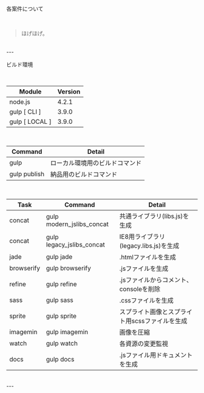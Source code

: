 <br>

各案件について

<br>

> ほげほげ。

<br>
---
<br>

ビルド環境

<br>

| Module         | Version  |
|----------------|----------|
| node.js        | 4.2.1    |
| gulp [ CLI ]   | 3.9.0    |
| gulp [ LOCAL ] | 3.9.0    |

<br>

| Command      | Detail                            |
|--------------|-----------------------------------|
| gulp         | ローカル環境用のビルドコマンド              |
| gulp publish | 納品用のビルドコマンド                   |

<br>

| Task       | Command                   | Detail                            |
|------------|---------------------------|-----------------------------------|
| concat     | gulp modern_jslibs_concat | 共通ライブラリ(libs.js)を生成           |
| concat     | gulp legacy_jslibs_concat | IE8用ライブラリ(legacy.libs.js)を生成   |
| jade       | gulp jade                 | .htmlファイルを生成                    |
| browserify | gulp browserify           | .jsファイルを生成                      |
| refine     | gulp refine               | .jsファイルからコメント、consoleを削除      |
| sass       | gulp sass                 | .cssファイルを生成                    |
| sprite     | gulp sprite               | スプライト画像とスプライト用scssファイルを生成  |
| imagemin   | gulp imagemin             | 画像を圧縮                          |
| watch      | gulp watch                | 各資源の変更監視                     |
| docs       | gulp docs                 | .jsファイル用ドキュメントを生成            |

<br>
---
<br>